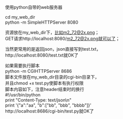 使用python自带的web服务器

cd my_web_dir<br/>
python -m SimpleHTTPServer 8080

资源放在my_web_dir下，比如m2_72@2x.png；<br/>
GET请求http://localhost:8080/m2_72@2x.png就可以了；

当然更常用的是返回json，json直接写到test.txt，<br/>
http://localhost:8080/test.txt就OK了


如果需要执行脚本<br/>
python -m CGIHTTPServer 8686<br/>
脚本文件放在my_web_dir目录的cgi-bin目录下，<br/>
并且chmod +x test.py使脚本有执行权限<br/>
脚本内容如下，注意header结束时的换行<br/>
#!/usr/bin/python<br/>
print "Content-Type: text/json\n"<br/>
print '{"a":"aa", "b":["bb", "bbb", "bbbb"]}'<br/>
http://localhost:8686/cgi-bin/test.py就OK了